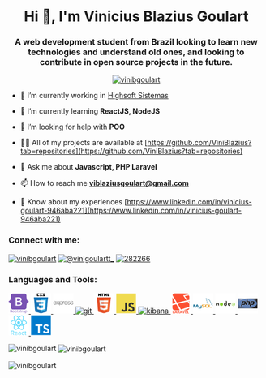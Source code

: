 <h1 align="center">Hi 👋, I'm Vinicius Blazius Goulart</h1>
<h3 align="center">A web development student from Brazil looking to learn new technologies and understand old ones, and looking to contribute in open source projects in the future.</h3>

<p align="center"> <a href="https://github.com/ryo-ma/github-profile-trophy"><img src="https://github-profile-trophy.vercel.app/?username=vinibgoulart" alt="vinibgoulart" /></a> </p>

- 🔭 I’m currently working in [Highsoft Sistemas](https://github.com/HighsoftWeb)

- 🌱 I’m currently learning **ReactJS, NodeJS**

- 🤝 I’m looking for help with **POO**

- 👨‍💻 All of my projects are available at [https://github.com/ViniBlazius?tab=repositories](https://github.com/ViniBlazius?tab=repositories)

- 💬 Ask me about **Javascript, PHP Laravel**

- 📫 How to reach me **viblaziusgoulart@gmail.com**

- 📄 Know about my experiences [https://www.linkedin.com/in/vinicius-goulart-946aba221](https://www.linkedin.com/in/vinicius-goulart-946aba221)

<h3 align="left">Connect with me:</h3>
<p align="left">
<a href="https://dev.to/vinibgoulart" target="blank"><img align="center" src="https://raw.githubusercontent.com/rahuldkjain/github-profile-readme-generator/master/src/images/icons/Social/devto.svg" alt="vinibgoulart" height="30" width="40" /></a>
<a href="https://twitter.com/@vinigoulartt_" target="blank"><img align="center" src="https://raw.githubusercontent.com/rahuldkjain/github-profile-readme-generator/master/src/images/icons/Social/twitter.svg" alt="@vinigoulartt_" height="30" width="40" /></a>
<a href="https://stackoverflow.com/users/282266" target="blank"><img align="center" src="https://raw.githubusercontent.com/rahuldkjain/github-profile-readme-generator/master/src/images/icons/Social/stack-overflow.svg" alt="282266" height="30" width="40" /></a>
</p>

<h3 align="left">Languages and Tools:</h3>
<p align="left"> <a href="https://getbootstrap.com" target="_blank" rel="noreferrer"> <img src="https://raw.githubusercontent.com/devicons/devicon/master/icons/bootstrap/bootstrap-plain-wordmark.svg" alt="bootstrap" width="40" height="40"/> </a> <a href="https://www.w3schools.com/css/" target="_blank" rel="noreferrer"> <img src="https://raw.githubusercontent.com/devicons/devicon/master/icons/css3/css3-original-wordmark.svg" alt="css3" width="40" height="40"/> </a> <a href="https://expressjs.com" target="_blank" rel="noreferrer"> <img src="https://raw.githubusercontent.com/devicons/devicon/master/icons/express/express-original-wordmark.svg" alt="express" width="40" height="40"/> </a> <a href="https://git-scm.com/" target="_blank" rel="noreferrer"> <img src="https://www.vectorlogo.zone/logos/git-scm/git-scm-icon.svg" alt="git" width="40" height="40"/> </a> <a href="https://www.w3.org/html/" target="_blank" rel="noreferrer"> <img src="https://raw.githubusercontent.com/devicons/devicon/master/icons/html5/html5-original-wordmark.svg" alt="html5" width="40" height="40"/> </a> <a href="https://developer.mozilla.org/en-US/docs/Web/JavaScript" target="_blank" rel="noreferrer"> <img src="https://raw.githubusercontent.com/devicons/devicon/master/icons/javascript/javascript-original.svg" alt="javascript" width="40" height="40"/> </a> <a href="https://www.elastic.co/kibana" target="_blank" rel="noreferrer"> <img src="https://www.vectorlogo.zone/logos/elasticco_kibana/elasticco_kibana-icon.svg" alt="kibana" width="40" height="40"/> </a> <a href="https://laravel.com/" target="_blank" rel="noreferrer"> <img src="https://raw.githubusercontent.com/devicons/devicon/master/icons/laravel/laravel-plain-wordmark.svg" alt="laravel" width="40" height="40"/> </a> <a href="https://www.mysql.com/" target="_blank" rel="noreferrer"> <img src="https://raw.githubusercontent.com/devicons/devicon/master/icons/mysql/mysql-original-wordmark.svg" alt="mysql" width="40" height="40"/> </a> <a href="https://nodejs.org" target="_blank" rel="noreferrer"> <img src="https://raw.githubusercontent.com/devicons/devicon/master/icons/nodejs/nodejs-original-wordmark.svg" alt="nodejs" width="40" height="40"/> </a> <a href="https://www.php.net" target="_blank" rel="noreferrer"> <img src="https://raw.githubusercontent.com/devicons/devicon/master/icons/php/php-original.svg" alt="php" width="40" height="40"/> </a> <a href="https://reactjs.org/" target="_blank" rel="noreferrer"> <img src="https://raw.githubusercontent.com/devicons/devicon/master/icons/react/react-original-wordmark.svg" alt="react" width="40" height="40"/> </a> <a href="https://www.typescriptlang.org/" target="_blank" rel="noreferrer"> <img src="https://raw.githubusercontent.com/devicons/devicon/master/icons/typescript/typescript-original.svg" alt="typescript" width="40" height="40"/> </a> </p>

<p><img align="left" src="https://github-readme-stats.vercel.app/api/top-langs?username=vinibgoulart&show_icons=true&locale=en&layout=compact" alt="vinibgoulart" /></p>

<p>&nbsp;<img align="center" src="https://github-readme-stats.vercel.app/api?username=vinibgoulart&show_icons=true&locale=en" alt="vinibgoulart" /></p>

<p><img align="center" src="https://github-readme-streak-stats.herokuapp.com/?user=vinibgoulart&" alt="vinibgoulart" /></p>
